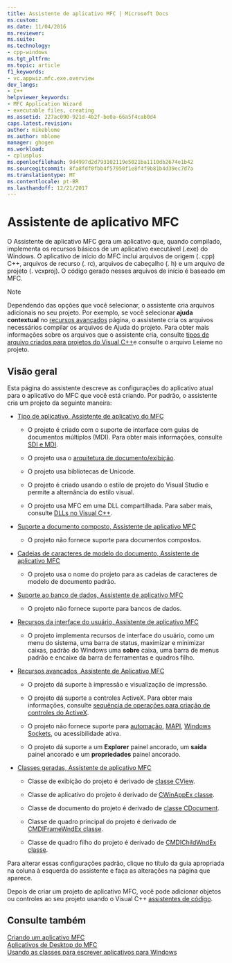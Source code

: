 ```yaml
---
title: Assistente de aplicativo MFC | Microsoft Docs
ms.custom: 
ms.date: 11/04/2016
ms.reviewer: 
ms.suite: 
ms.technology:
- cpp-windows
ms.tgt_pltfrm: 
ms.topic: article
f1_keywords:
- vc.appwiz.mfc.exe.overview
dev_langs:
- C++
helpviewer_keywords:
- MFC Application Wizard
- executable files, creating
ms.assetid: 227ac090-921d-4b2f-be0a-66a5f4cab0d4
caps.latest.revision: 
author: mikeblome
ms.author: mblome
manager: ghogen
ms.workload:
- cplusplus
ms.openlocfilehash: 9d4997d2d793102119e5021ba1110db2674e1b42
ms.sourcegitcommit: 8fa8fdf0fbb4f57950f1e8f4f9b81b4d39ec7d7a
ms.translationtype: MT
ms.contentlocale: pt-BR
ms.lasthandoff: 12/21/2017
---
```

# <a name="mfc-application-wizard"></a>Assistente de aplicativo MFC
O Assistente de aplicativo MFC gera um aplicativo que, quando compilado, implementa os recursos básicos de um aplicativo executável (.exe) do Windows. O aplicativo de início do MFC inclui arquivos de origem (. cpp) C++, arquivos de recurso (. rc), arquivos de cabeçalho (. h) e um arquivo de projeto (. vcxproj). O código gerado nesses arquivos de início é baseado em MFC.  
  
> [!NOTE]
>  Dependendo das opções que você selecionar, o assistente cria arquivos adicionais no seu projeto. Por exemplo, se você selecionar **ajuda contextual** no [recursos avançados](../../mfc/reference/advanced-features-mfc-application-wizard.md) página, o assistente cria os arquivos necessários compilar os arquivos de Ajuda do projeto. Para obter mais informações sobre os arquivos que o assistente cria, consulte [tipos de arquivo criados para projetos do Visual C++](../../ide/file-types-created-for-visual-cpp-projects.md)e consulte o arquivo Leiame no projeto.  
  
## <a name="overview"></a>Visão geral  
 Esta página do assistente descreve as configurações do aplicativo atual para o aplicativo do MFC que você está criando. Por padrão, o assistente cria um projeto da seguinte maneira:  
  
-   [Tipo de aplicativo, Assistente de aplicativo do MFC](../../mfc/reference/application-type-mfc-application-wizard.md)  
  
    -   O projeto é criado com o suporte de interface com guias de documentos múltiplos (MDI). Para obter mais informações, consulte [SDI e MDI](../../mfc/sdi-and-mdi.md).  
  
    -   O projeto usa o [arquitetura de documento/exibição](../../mfc/document-view-architecture.md).  
  
    -   O projeto usa bibliotecas de Unicode.  
  
    -   O projeto é criado usando o estilo de projeto do Visual Studio e permite a alternância do estilo visual.  
  
    -   O projeto usa MFC em uma DLL compartilhada. Para saber mais, consulte [DLLs no Visual C++](../../build/dlls-in-visual-cpp.md).  
  
-   [Suporte a documento composto, Assistente de aplicativo MFC](../../mfc/reference/compound-document-support-mfc-application-wizard.md)  
  
    -   O projeto não fornece suporte para documentos compostos.  
  
-   [Cadeias de caracteres de modelo do documento, Assistente de aplicativo MFC](../../mfc/reference/document-template-strings-mfc-application-wizard.md)  
  
    -   O projeto usa o nome do projeto para as cadeias de caracteres de modelo de documento padrão.  
  
-   [Suporte ao banco de dados, Assistente de aplicativo MFC](../../mfc/reference/database-support-mfc-application-wizard.md)  
  
    -   O projeto não fornece suporte para bancos de dados.  
  
-   [Recursos da interface do usuário, Assistente de aplicativo MFC](../../mfc/reference/user-interface-features-mfc-application-wizard.md)  
  
    -   O projeto implementa recursos de interface do usuário, como um menu do sistema, uma barra de status, maximizar e minimizar caixas, padrão do Windows uma **sobre** caixa, uma barra de menus padrão e encaixe da barra de ferramentas e quadros filho.  
  
-   [Recursos avançados, Assistente de Aplicativo MFC](../../mfc/reference/advanced-features-mfc-application-wizard.md)  
  
    -   O projeto dá suporte à impressão e visualização de impressão.  
  
    -   O projeto dá suporte a controles ActiveX. Para obter mais informações, consulte [sequência de operações para criação de controles do ActiveX](../../mfc/sequence-of-operations-for-creating-activex-controls.md).  
  
    -   O projeto não fornece suporte para [automação](../../mfc/automation.md), [MAPI](../../mfc/mapi-support-in-mfc.md), [Windows Sockets](../../mfc/windows-sockets-in-mfc.md), ou acessibilidade ativa.  
  
    -   O projeto dá suporte a um **Explorer** painel ancorado, um **saída** painel ancorado e um **propriedades** painel ancorado.  
  
-   [Classes geradas, Assistente de aplicativo MFC](../../mfc/reference/generated-classes-mfc-application-wizard.md)  
  
    -   Classe de exibição do projeto é derivado de [classe CView](../../mfc/reference/cview-class.md).  
  
    -   Classe de aplicativo do projeto é derivado de [CWinAppEx classe](../../mfc/reference/cwinappex-class.md).  
  
    -   Classe de documento do projeto é derivado de [classe CDocument](../../mfc/reference/cdocument-class.md).  
  
    -   Classe de quadro principal do projeto é derivado de [CMDIFrameWndEx classe](../../mfc/reference/cmdiframewndex-class.md).  
  
    -   Classe de quadro filho do projeto é derivado de [CMDIChildWndEx classe](../../mfc/reference/cmdichildwndex-class.md).  
  
 Para alterar essas configurações padrão, clique no título da guia apropriada na coluna à esquerda do assistente e faça as alterações na página que aparece.  
  
 Depois de criar um projeto de aplicativo MFC, você pode adicionar objetos ou controles ao seu projeto usando o Visual C++ [assistentes de código](../../ide/adding-functionality-with-code-wizards-cpp.md).  
  
## <a name="see-also"></a>Consulte também  
 [Criando um aplicativo MFC](../../mfc/reference/creating-an-mfc-application.md)   
 [Aplicativos de Desktop do MFC](../../mfc/mfc-desktop-applications.md)   
 [Usando as classes para escrever aplicativos para Windows](../../mfc/using-the-classes-to-write-applications-for-windows.md)
